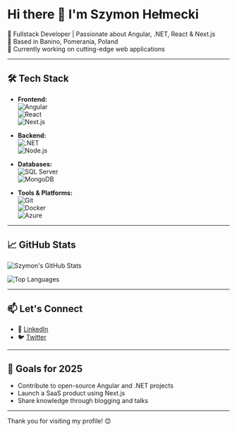# Hi there 👋 I'm Szymon Hełmecki

🚀 Fullstack Developer | Passionate about Angular, .NET, React & Next.js  
📍 Based in Banino, Pomerania, Poland  
💼 Currently working on cutting-edge web applications

---

## 🛠️ Tech Stack

- **Frontend:**  
  ![Angular](https://img.shields.io/badge/Angular-DD0031?style=flat&logo=angular&logoColor=white)  
  ![React](https://img.shields.io/badge/React-61DAFB?style=flat&logo=react&logoColor=black)  
  ![Next.js](https://img.shields.io/badge/Next.js-000000?style=flat&logo=next.js&logoColor=white)

- **Backend:**  
  ![.NET](https://img.shields.io/badge/.NET-512BD4?style=flat&logo=dotnet&logoColor=white)  
  ![Node.js](https://img.shields.io/badge/Node.js-339933?style=flat&logo=node.js&logoColor=white)

- **Databases:**  
  ![SQL Server](https://img.shields.io/badge/SQL_Server-CC2927?style=flat&logo=microsoft-sql-server&logoColor=white)  
  ![MongoDB](https://img.shields.io/badge/MongoDB-47A248?style=flat&logo=mongodb&logoColor=white)

- **Tools & Platforms:**  
  ![Git](https://img.shields.io/badge/Git-F05032?style=flat&logo=git&logoColor=white)  
  ![Docker](https://img.shields.io/badge/Docker-2496ED?style=flat&logo=docker&logoColor=white)  
  ![Azure](https://img.shields.io/badge/Azure-0078D4?style=flat&logo=microsoft-azure&logoColor=white)

---

## 📈 GitHub Stats

![Szymon's GitHub Stats](https://github-readme-stats.vercel.app/api?username=szymonhel&show_icons=true&theme=radical)

![Top Languages](https://github-readme-stats.vercel.app/api/top-langs/?username=szymonhel&layout=compact&theme=radical)

---

## 📫 Let's Connect

- 💼 [LinkedIn](www.linkedin.com/in/szymon-hełmecki-0a87b1130)
- 🐦 [Twitter](https://twitter.com/szymonhel)


---

## 🎯 Goals for 2025

- Contribute to open-source Angular and .NET projects
- Launch a SaaS product using Next.js
- Share knowledge through blogging and talks

---

Thank you for visiting my profile! 😊
